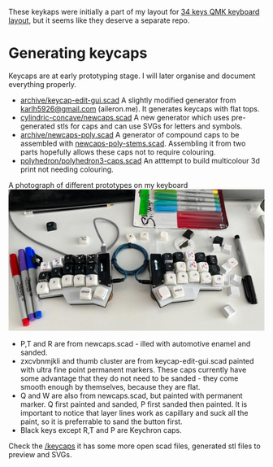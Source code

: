 These keykaps were initially a part of my layout for [34 keys QMK keyboard layout](https://github.com/andruhon/corne3x5/), but it seems like they deserve a separate repo.

# Generating keycaps

Keycaps are at early prototyping stage. I will later organise and document everything properly.

*  [archive/keycap-edit-gui.scad](archive/keycap-edit-gui.scad) A slightly modified generator from  karlh5926@gmail.com (aileron.me). It generates keycaps with flat tops.
*  [cylindric-concave/newcaps.scad](cylindric-concave/newcaps.scad) A new generator which uses pre-generated stls for caps and can use SVGs for letters and symbols.
*  [archive/newcaps-poly.scad](archive/newcaps-poly.scad) A generator of compound caps to be assembled with [newcaps-poly-stems.scad](newcaps-poly-stems.scad). Assembling it from two parts hopefully allows these caps not to require colouring.
*  [polyhedron/polyhedron3-caps.scad](polyhedron/polyhedron3-caps.scad) An atttempt to build multicolour 3d print not needing colouring.

A photograph of different prototypes on my keyboard
![Keyboard](keyboard-with-prototype-keycaps.jpg)

* P,T and R are from newcaps.scad - illed with automotive enamel and sanded.
* zxcvbnmjkli and thumb cluster are from keycap-edit-gui.scad painted with ultra fine point permanent markers. These caps currently have some advantage that they do not need to be sanded - they come smooth enough by themselves, because they are flat.
* Q and W are also from newcaps.scad, but painted with permanent marker. Q first painted and sanded, P first sanded then painted. It is important to notice that layer lines work as capillary and suck all the paint, so it is preferrable to sand the button first.
* Black keys except R,T and P are Keychron caps.

Check the [/keycaps](/keycaps) it has some more open scad files, generated stl files to preview and SVGs.
